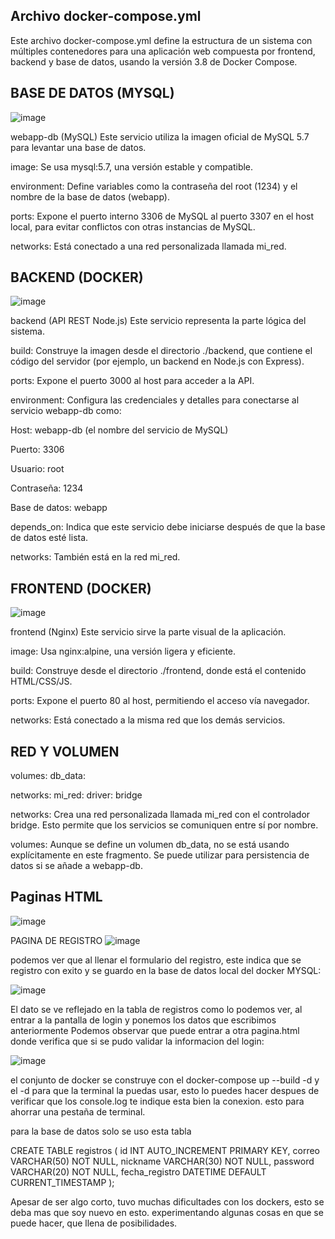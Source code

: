 Archivo docker-compose.yml
---------------------------------------------------------------------------------------------------------------------------------------------

Este archivo docker-compose.yml define la estructura de un sistema con múltiples contenedores para una aplicación
web compuesta por frontend, backend y base de datos, usando la versión 3.8 de Docker Compose.

BASE DE DATOS (MYSQL)
---------------------------------------------------------------------------------------------------------------------------------------------

![image](https://github.com/user-attachments/assets/99b2bf7c-a840-42c2-bb01-be9e571de6b0)


webapp-db (MySQL)
Este servicio utiliza la imagen oficial de MySQL 5.7 para levantar una base de datos.

image: Se usa mysql:5.7, una versión estable y compatible.

environment: Define variables como la contraseña del root (1234) y el nombre de la base de datos (webapp).

ports: Expone el puerto interno 3306 de MySQL al puerto 3307 en el host local, para evitar conflictos con otras instancias de MySQL.

networks: Está conectado a una red personalizada llamada mi_red.

BACKEND (DOCKER)
---------------------------------------------------------------------------------------------------------------------------------------------

![image](https://github.com/user-attachments/assets/0f8682c6-9edc-4bf1-af5e-30d174b08498)


backend (API REST Node.js)
Este servicio representa la parte lógica del sistema.

build: Construye la imagen desde el directorio ./backend, que contiene el código del servidor (por ejemplo, un backend en Node.js con Express).

ports: Expone el puerto 3000 al host para acceder a la API.

environment: Configura las credenciales y detalles para conectarse al servicio webapp-db como:

Host: webapp-db (el nombre del servicio de MySQL)

Puerto: 3306

Usuario: root

Contraseña: 1234

Base de datos: webapp

depends_on: Indica que este servicio debe iniciarse después de que la base de datos esté lista.

networks: También está en la red mi_red.

FRONTEND (DOCKER)
--------------------------------------------------------------------------------------------------------------------------------------------

![image](https://github.com/user-attachments/assets/7737fbda-da2d-4dba-b01f-0a61014ba618)


frontend (Nginx)
Este servicio sirve la parte visual de la aplicación.

image: Usa nginx:alpine, una versión ligera y eficiente.

build: Construye desde el directorio ./frontend, donde está el contenido HTML/CSS/JS.

ports: Expone el puerto 80 al host, permitiendo el acceso vía navegador.

networks: Está conectado a la misma red que los demás servicios.

RED Y VOLUMEN
--------------------------------------------------------------------------------------------------------------------------------------------

volumes:
  db_data:

networks:
  mi_red:
    driver: bridge

networks: Crea una red personalizada llamada mi_red con el controlador 
bridge. Esto permite que los servicios se comuniquen entre sí por nombre.

volumes: Aunque se define un volumen db_data, no se está usando explícitamente en este fragmento. 
Se puede utilizar para persistencia de datos si se añade a webapp-db.


Paginas HTML
--------------------------------------------------------------------------------------------------------------------------------------------

![image](https://github.com/user-attachments/assets/8d3cbbf4-02e3-49ff-8937-c938ec7a9f23)

PAGINA DE REGISTRO
![image](https://github.com/user-attachments/assets/e2ca10ee-e366-4f8a-b15c-78fbb047bc27)

podemos ver que al llenar el formulario del registro, este indica que se registro con exito y se guardo en la base de datos local del docker MYSQL:

![image](https://github.com/user-attachments/assets/fecbe7d0-941d-4a0f-b604-3ebab6379eb6)

El dato se ve reflejado en la tabla de registros como lo podemos ver, al entrar a la pantalla de login y ponemos los datos que escribimos anteriormente
Podemos observar que puede entrar a otra pagina.html donde verifica que si se pudo validar la informacion del login:

![image](https://github.com/user-attachments/assets/3ee2b7c4-8d00-4644-9474-aab1e7fc78b9)

el conjunto de docker se construye con el 
docker-compose up --build -d 
y el -d para que la terminal la puedas usar, esto lo puedes hacer despues de verificar que los console.log te indique esta bien la conexion.
esto para ahorrar una pestaña de terminal.

para la base de datos solo se uso esta tabla

CREATE TABLE registros (
  id INT AUTO_INCREMENT PRIMARY KEY,
  correo VARCHAR(50) NOT NULL,
  nickname VARCHAR(30) NOT NULL,
  password VARCHAR(20) NOT NULL,
  fecha_registro DATETIME DEFAULT CURRENT_TIMESTAMP
);

Apesar de ser algo corto, tuvo muchas dificultades con los dockers, esto se deba mas que soy nuevo en esto. 
experimentando algunas cosas en que se puede hacer, que llena de posibilidades. 



